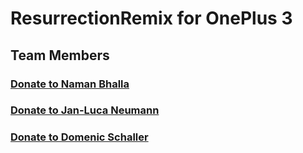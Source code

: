 ResurrectionRemix for OnePlus 3
===============================

Team Members
------------

### [Donate to Naman Bhalla](https://www.paypal.com/cgi-bin/webscr?cmd=_s-xclick&hosted_button_id=XNA3H3BZRXX2W)
### [Donate to Jan-Luca Neumann](https://paypal.me/sunsettrack4)
### [Donate to Domenic Schaller](http://forum.xda-developers.com/donatetome.php?u=3400932)
